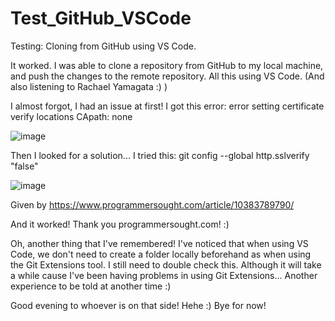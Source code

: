# Test_GitHub_VSCode
Testing: Cloning from GitHub using VS Code.

It worked. I was able to clone a repository from GitHub to my local machine, and push the changes to the remote repository. All this using VS Code.
(And also listening to Rachael Yamagata :) )

I almost forgot, I had an issue at first!
I got this error: error setting certificate verify locations CApath: none

![image](https://user-images.githubusercontent.com/73625373/125506396-7ff55b09-e68b-4877-9bc0-c366ac50fc66.png)

Then I looked for a solution...
I tried this: git config --global http.sslverify "false"

![image](https://user-images.githubusercontent.com/73625373/125506867-6e4467a8-bdcf-424f-8f79-6f1b29ce01e6.png)

Given by https://www.programmersought.com/article/10383789790/

And it worked! Thank you programmersought.com! :)

Oh, another thing that I've remembered!
I've noticed that when using VS Code, we don't need to create a folder locally beforehand as when using the Git Extensions tool. I still need to double check this. Although it will take a while cause I've been having problems in using Git Extensions... Another experience to be told at another time :)

Good evening to whoever is on that side! Hehe :)
Bye for now! 
